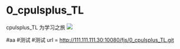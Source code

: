 # 0_cpulsplus_TL

cpulsplus_TL 为学习之旅
![](http://doc.feijianshen.com/uploads/201810/cplusplussz/attach_1560974ff5ce3699.png)

#aa
#测试
#测试
url = http://111.111.111.30:10080/fjs/0_cpulsplus_TL.git